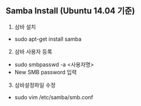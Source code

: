 ## Samba Install (Ubuntu 14.04 기준)
   
1. 삼바 설치
  * sudo apt-get install samba

2. 삼바 사용자 등록
  * sudo smbpasswd -a <사용자명>
  * New SMB password 입력

3. 삼바설정파일 수정
  * sudo vim /etc/samba/smb.conf

  
